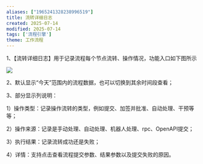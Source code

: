 ```yaml
---
aliases: ["1965241328238996519"]
title: 流转详细日志
created: 2025-07-14
modified: 2025-07-14
tags: ['流程引擎']
theme: 工作流程
---
```


1、【流转详细日志】用于记录流程每个节点流转、操作情况，功能入口如下图所示

![](92143441feb8835b2bb9122501d6e319.jpg)

2、默认显示“今天”范围内的流程数据，也可以切换到其余时间段查看；

3、部分显示列说明：

1）操作类型：记录操作流转的类型，例如提交、加签并批准、自动处理、干预等等；

2）操作来源：记录是手动处理、自动处理、机器人处理、rpc、OpenAPI提交；

3）执行结果：记录流转成功还是失败；

4）详情：支持点击查看流程提交参数、结果参数以及提交失败的原因。